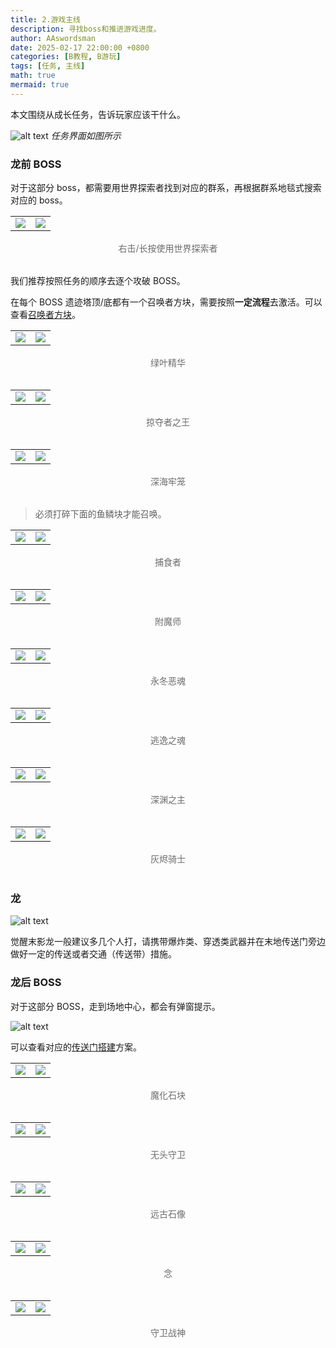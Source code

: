 ```yaml
---
title: 2.游戏主线
description: 寻找boss和推进游戏进度。
author: AAswordsman
date: 2025-02-17 22:00:00 +0800
categories: [B教程, B游玩]
tags: [任务, 主线]
math: true
mermaid: true
---
```


本文围绕从成长任务，告诉玩家应该干什么。

![alt text](/images/post/2025-02-17-course-beginner-grow/image.png)
_任务界面如图所示_

### 龙前 BOSS

对于这部分 boss，都需要用世界探索者找到对应的群系，再根据群系地毯式搜索对应的 boss。

<table><tr>
<td><img src="/images/post/2025-02-17-course-beginner-grow/image-1.png"></td>
<td><img src="/images/post/2025-02-17-course-beginner-grow/image-2.png"></td>
</tr></table>
<center><div style="color: #6D6C6C;font-size: 14px;padding: 1px;">右击/长按使用世界探索者</div><br></center>

我们推荐按照任务的顺序去逐个攻破 BOSS。

在每个 BOSS 遗迹塔顶/底都有一个召唤者方块，需要按照**一定流程**去激活。可以查看[召唤者方块](/posts/referrence-blocks-part1#召唤者系列)。

<table><tr>
<td><img src="/images/post/2025-02-17-course-beginner-grow/image-3.png"></td>
<td><img src="/images/post/2025-02-17-course-beginner-grow/image-4.png"></td>
</tr></table>
<center><div style="color: #6D6C6C;font-size: 14px;padding: 1px;">绿叶精华</div><br></center>

<table><tr>
<td><img src="/images/post/2025-02-17-course-beginner-grow/image-5.png"></td>
<td><img src="/images/post/2025-02-17-course-beginner-grow/image-6.png"></td>
</tr></table>

<center><div style="color: #6D6C6C;font-size: 14px;padding: 1px;">掠夺者之王</div><br></center>

<table><tr>
<td><img src="/images/post/2025-02-17-course-beginner-grow/image-7.png"></td>
<td><img src="/images/post/2025-02-17-course-beginner-grow/image-8.png"></td>
</tr></table>

<center><div style="color: #6D6C6C;font-size: 14px;padding: 1px;">深海牢笼</div><br></center>

<blockquote class="prompt-info">
必须打碎下面的鱼鳞块才能召唤。
</blockquote>

<table><tr>
<td><img src="/images/post/2025-02-17-course-beginner-grow/image-9.png"></td>
<td><img src="/images/post/2025-02-17-course-beginner-grow/image-10.png"></td>
</tr></table>

<center><div style="color: #6D6C6C;font-size: 14px;padding: 1px;">捕食者</div><br></center>

<table><tr>
<td><img src="/images/post/2025-02-17-course-beginner-grow/image-11.png"></td>
<td><img src="/images/post/2025-02-17-course-beginner-grow/image-12.png"></td>
</tr></table>

<center><div style="color: #6D6C6C;font-size: 14px;padding: 1px;">附魔师</div><br></center>

<table><tr>
<td><img src="/images/post/2025-02-17-course-beginner-grow/image-13.png"></td>
<td><img src="/images/post/2025-02-17-course-beginner-grow/image-14.png"></td>
</tr></table>

<center><div style="color: #6D6C6C;font-size: 14px;padding: 1px;">永冬恶魂</div><br></center>

<table><tr>
<td><img src="/images/post/2025-02-17-course-beginner-grow/image-15.png"></td>
<td><img src="/images/post/2025-02-17-course-beginner-grow/image-16.png"></td>
</tr></table>

<center><div style="color: #6D6C6C;font-size: 14px;padding: 1px;">逃逸之魂</div><br></center>

<table><tr>
<td><img src="/images/post/2025-02-17-course-beginner-grow/image-17.png"></td>
<td><img src="/images/post/2025-02-17-course-beginner-grow/image-18.png"></td>
</tr></table>

<center><div style="color: #6D6C6C;font-size: 14px;padding: 1px;">深渊之主</div><br></center>

<table><tr>
<td><img src="/images/post/2025-02-17-course-beginner-grow/image-19.png"></td>
<td><img src="/images/post/2025-02-17-course-beginner-grow/image-20.png"></td>
</tr></table>

<center><div style="color: #6D6C6C;font-size: 14px;padding: 1px;">灰烬骑士</div><br></center>

### 龙

![alt text](/images/post/2025-02-17-course-beginner-grow/image-21.png)

觉醒末影龙一般建议多几个人打，请携带爆炸类、穿透类武器并在末地传送门旁边做好一定的传送或者交通（传送带）措施。

### 龙后 BOSS

对于这部分 BOSS，走到场地中心，都会有弹窗提示。

![alt text](/images/post/2025-02-17-course-beginner-grow/image-22.png)

可以查看对应的[传送门搭建](/posts/referrence-mechanism-portal)方案。

<table><tr>
<td><img src="/images/post/2025-02-17-course-beginner-grow/image-23.png"></td>
<td><img src="/images/post/2025-02-17-course-beginner-grow/image-24.png"></td>
</tr></table>

<center><div style="color: #6D6C6C;font-size: 14px;padding: 1px;">魔化石块</div><br></center>

<table><tr>
<td><img src="/images/post/2025-02-17-course-beginner-grow/image-25.png"></td>
<td><img src="/images/post/2025-02-17-course-beginner-grow/image-26.png"></td>
</tr></table>

<center><div style="color: #6D6C6C;font-size: 14px;padding: 1px;">无头守卫</div><br></center>

<table><tr>
<td><img src="/images/post/2025-02-17-course-beginner-grow/image-27.png"></td>
<td><img src="/images/post/2025-02-17-course-beginner-grow/image-28.png"></td>
</tr></table>

<center><div style="color: #6D6C6C;font-size: 14px;padding: 1px;">远古石像</div><br></center>

<table><tr>
<td><img src="/images/post/2025-02-17-course-beginner-grow/image-29.png"></td>
<td><img src="/images/post/2025-02-17-course-beginner-grow/image-30.png"></td>
</tr></table>

<center><div style="color: #6D6C6C;font-size: 14px;padding: 1px;">念</div><br></center>

<table><tr>
<td><img src="/images/post/2025-02-17-course-beginner-grow/image-31.png"></td>
<td><img src="/images/post/2025-02-17-course-beginner-grow/image-32.png"></td>
</tr></table>

<center><div style="color: #6D6C6C;font-size: 14px;padding: 1px;">守卫战神</div><br></center>
